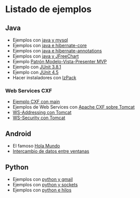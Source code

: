 # Listado de ejemplos #

## Java ##
  * Ejemplos con [java y mysql](http://code.google.com/p/chuidiang-ejemplos/source/browse/#svn/trunk/ejemplos-java-mysql)
  * Ejemplos con [java e hibernate-core](http://code.google.com/p/chuidiang-ejemplos/source/browse/#svn/trunk/ejemplo-hibernate)
  * Ejemplos con [java e hibernate-annotations](http://code.google.com/p/chuidiang-ejemplos/source/browse/#svn/trunk/ejemplo-hibernate-annotations)
  * Ejemplos con [java y JFreeChart](http://code.google.com/p/chuidiang-ejemplos/source/browse/trunk/ejemplo-jfreechart/)
  * Ejemplo [Patrón Modelo-Vista-Presenter MVP](http://code.google.com/p/chuidiang-ejemplos/wiki/ListadoDeEjemplos)
  * Ejemplo con [JUnit 3.8.1](http://code.google.com/p/chuidiang-ejemplos/source/browse/#svn/tags/ejemplo-junit-3.8.1/src/test/java/com/chuidiang/ejemplos/junit38)
  * Ejemplo con [JUnit 4.5](http://code.google.com/p/chuidiang-ejemplos/source/browse/#svn/trunk/ejemplo-junit/src/test/java/com/chuidiang/ejemplos/junit45)
  * Hacer instaladores con [IzPack](http://www.chuidiang.com/chuwiki/index.php?title=Categor%C3%ADa:IzPack)

### Web Services CXF ###
  * [Ejemplo CXF con main](http://code.google.com/p/chuidiang-ejemplos/source/browse/#svn%2Fbranches%2Fejemplo_cxf%2Fbasico-con-main)
  * Ejemplos de Web Services con [Apache CXF sobre Tomcat](http://code.google.com/p/chuidiang-ejemplos/source/browse/#svn%2Fbranches%2Fejemplo_cxf)
  * [WS-Addressing con Tomcat](http://code.google.com/p/chuidiang-ejemplos/source/browse/#svn%2Fbranches%2Fejemplo_cxf%2Fws-addressing-sobre-tomcat)
  * [WS-Security con Tomcat](http://code.google.com/p/chuidiang-ejemplos/source/browse/#svn%2Fbranches%2Fejemplo_cxf%2Fws_security_sobre_tomcat)

## Android ##
  * El famoso [Hola Mundo](http://code.google.com/p/chuidiang-ejemplos/source/browse/#svn%2Fbranches%2Fejemplos-android%2Fhola-mundo)
  * [Intercambio de datos entre ventanas](http://code.google.com/p/chuidiang-ejemplos/source/browse/#svn%2Fbranches%2Fejemplos-android%2Fintercambio-datos-entre-activities)

## Python ##
  * Ejemplos con [python y gmail](http://code.google.com/p/chuidiang-ejemplos/source/browse/#svn/trunk/python-gmail)
  * Ejemplos con [python y sockets](http://code.google.com/p/chuidiang-ejemplos/source/browse/#svn/trunk/python-socket/src)
  * Ejemplos con [python e hilos](http://code.google.com/p/chuidiang-ejemplos/source/browse/#svn/trunk/python-hilos/src)
